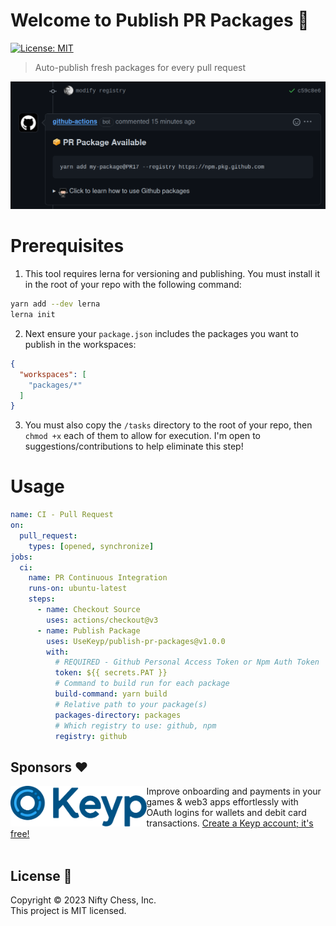 <h1 align="left">Welcome to Publish PR Packages 👋</h1>
<p align="left">
  <a href="#" target="_blank">
    <img alt="License: MIT" src="https://img.shields.io/badge/License-MIT-blue.svg" />
  </a>
</p>

> Auto-publish fresh packages for every pull request

<p align="left">
<img width="600px" src="package-published-comment.png"/>
</p>

# Prerequisites

1. This tool requires lerna for versioning and publishing. You must install it in the root of your repo with the following command:

```bash
yarn add --dev lerna
lerna init
```

2. Next ensure your `package.json` includes the packages you want to publish in the workspaces: 

```json
{
  "workspaces": [
    "packages/*"
  ]
}
```

3. You must also copy the `/tasks` directory to the root of your repo, then `chmod +x` each of them to allow for execution. I'm open to suggestions/contributions to help eliminate this step!


# Usage


```yml
name: CI - Pull Request
on:
  pull_request:
    types: [opened, synchronize]
jobs:
  ci:
    name: PR Continuous Integration
    runs-on: ubuntu-latest
    steps:
      - name: Checkout Source
        uses: actions/checkout@v3
      - name: Publish Package
        uses: UseKeyp/publish-pr-packages@v1.0.0
        with:
          # REQUIRED - Github Personal Access Token or Npm Auth Token 
          token: ${{ secrets.PAT }}
          # Command to build run for each package
          build-command: yarn build
          # Relative path to your package(s)
          packages-directory: packages
          # Which registry to use: github, npm
          registry: github 
```

## Sponsors ❤️

[<img height="65" align="left" src="https://github.com/UseKeyp/.github/blob/main/Keyp-Logo-Color.png?raw=true" alt="keyp-logo">][sponsor-keyp] Improve onboarding and payments in your games & web3 apps effortlessly with OAuth logins for wallets and debit card transactions. [Create a Keyp account; it's free!][sponsor-keyp]<br><br>

## License 📝

Copyright © 2023 Nifty Chess, Inc.<br />
This project is MIT licensed.

[sponsor-keyp]: https://UseKeyp.com
